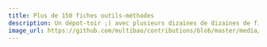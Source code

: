 ```yaml
---
title: Plus de 150 fiches outils-méthodes
description: Un dépot-toir ;) avec plusieurs dizaines de dizaines de fiches outils-méthodes sur des thèmes aussi divers que la collaboration, la gestion de produi ou les Fablab. Pour l'instant non classé et à valoriser.
image_url: https://github.com/multibao/contributions/blob/master/media/jean-sebastien-bouchard-cc-by-nc.jpg?raw=true
---
```

